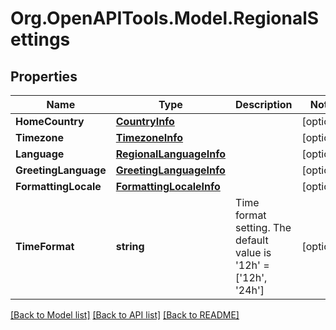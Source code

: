 
# Org.OpenAPITools.Model.RegionalSettings

## Properties

Name | Type | Description | Notes
------------ | ------------- | ------------- | -------------
**HomeCountry** | [**CountryInfo**](CountryInfo.md) |  | [optional] 
**Timezone** | [**TimezoneInfo**](TimezoneInfo.md) |  | [optional] 
**Language** | [**RegionalLanguageInfo**](RegionalLanguageInfo.md) |  | [optional] 
**GreetingLanguage** | [**GreetingLanguageInfo**](GreetingLanguageInfo.md) |  | [optional] 
**FormattingLocale** | [**FormattingLocaleInfo**](FormattingLocaleInfo.md) |  | [optional] 
**TimeFormat** | **string** | Time format setting. The default value is &#39;12h&#39; &#x3D; [&#39;12h&#39;, &#39;24h&#39;] | [optional] 

[[Back to Model list]](../README.md#documentation-for-models)
[[Back to API list]](../README.md#documentation-for-api-endpoints)
[[Back to README]](../README.md)

